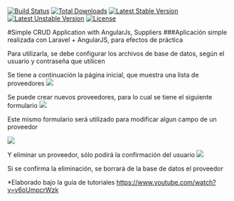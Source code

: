[![Build Status](https://travis-ci.org/laravel/framework.svg)](https://travis-ci.org/laravel/framework)
[![Total Downloads](https://poser.pugx.org/laravel/framework/d/total.svg)](https://packagist.org/packages/laravel/framework)
[![Latest Stable Version](https://poser.pugx.org/laravel/framework/v/stable.svg)](https://packagist.org/packages/laravel/framework)
[![Latest Unstable Version](https://poser.pugx.org/laravel/framework/v/unstable.svg)](https://packagist.org/packages/laravel/framework)
[![License](https://poser.pugx.org/laravel/framework/license.svg)](https://packagist.org/packages/laravel/framework)

#Simple CRUD Application with AngularJs, Suppliers
###Aplicación simple realizada con Laravel + AngularJS, para efectos de práctica

Para utilizarla, se debe configurar los archivos de base de datos, según el usuario y contraseña que utilicen

Se tiene a continuación la página inicial, que muestra una lista de proveedores
![](http://imgur.com/Sm1lfpc.png)

Se puede crear nuevos proveedores, para lo cual se tiene el siguiente formulario
![](http://imgur.com/G8iHzyj.png)

Este mismo formulario será utilizado para modificar algun campo de un proveedor

![](http://imgur.com/gywYXeU.png)

Y eliminar un proveedor, sólo podirá la confirmación del usuario
![](http://imgur.com/knl5Qmg.png)

Si se confirma la eliminación, se borrará de la base de datos el proveedor

*Elaborado bajo la guía de tutoriales https://www.youtube.com/watch?v=y6oUmpcrWzk